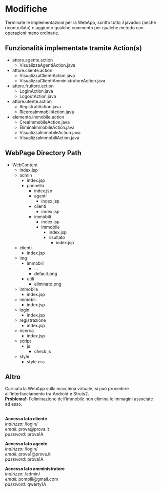 <h1>Modifiche</h1>
Terminate le implementazioni per la WebApp, scritto tutto il javadoc (anche ricontrollato) e aggiunto qualche commento per qualche metodo con operazioni meno ordinarie.

<h2>Funzionalità implementate tramite Action(s)</h2>
<ul>
  <li>attore.agente.action
    <ul>
      <li>VisualizzaAgentiAction.java</li>
    </ul>
  </li>
  <li>attore.cliente.action
    <ul>
      <li>VisualizzaClientiAction.java</li>
      <li>VisualizzaClientiAmministratoreAction.java</li>
    </ul>
  </li>
  <li>attore.fruitore.action
    <ul>
      <li>LoginAction.java</li>
      <li>LogoutAction.java</li>
    </ul>
  </li>
  <li>attore.utente.action
    <ul>
      <li>RegistratiAction.java</li>
      <li>RicercaImmobiliAction.java</li>
    </ul>
  </li>
  <li>elemento.immobile.action
    <ul>
      <li>CreaImmobileAction.java</li>
      <li>EliminaImmobileAction.java</li>
      <li>VisualizzaImmobileAction.java</li>
      <li>VisualizzaImmobiliAction.java</li>
    </ul>
  </li>
</ul>

<h2>WebPage Directory Path</h2>
<ul>
  <li>WebContent
    <ul>
      <li>index.jsp</li>
      <li>admin
        <ul>
          <li>index.jsp</li>
          <li>pannello
            <ul>
              <li>index.jsp</li>
              <li>agenti
                <ul>
                  <li>index.jsp</li>
                </ul>
              </li>
              <li>clienti
                <ul>
                  <li>index.jsp</li>
                </ul>
              </li>
              <li>immobili
                <ul>
                  <li>index.jsp</li>
                  <li>immobile
                    <ul>
                      <li>index.jsp</li>
                      <li>risultato
                        <ul>
                          <li>index.jsp</li>
                        </ul>
                      </li>
                    </ul>
                  </li>
                </ul>
              </li>
            </ul>
          </li>
        </ul>
      </li>
      <li>clienti
        <ul>
          <li>index.jsp</li>
        </ul>
      </li>
      <li>img
        <ul>
          <li>immobili
            <ul>
              <li>...</li>
              <li>default.png</li>
            </ul>
          </li>
          <li>utili
            <ul>
              <li>eliminato.png</li>
            </ul>
          </li>
        </ul>
      </li>
      <li>immobile
        <ul>
          <li>index.jsp</li>
        </ul>
      </li>
      <li>immobili
        <ul>
          <li>index.jsp</li>
        </ul>
      </li>
      <li>login
        <ul>
          <li>index.jsp</li>
        </ul>
      </li>
      <li>registrazione
        <ul>
          <li>index.jsp</li>
        </ul>
      </li>
      <li>ricerca
        <ul>
          <li>index.jsp</li>
        </ul>
      </li>
      <li>script
        <ul>
          <li>js
            <ul>
              <li>check.js</li>
            </ul>
          </li>
        </ul>
      </li>
      <li>style
        <ul>
          <li>style.css</li>
        </ul>
      </li>
    </ul>
  </li>
</ul>
      

<h2>Altro</h2>
Caricata la WebApp sulla macchina virtuale, si può procedere all'interfacciamento tra Android e Struts2.<br>
<b>Problema!:</b> l'eliminazione dell'immobile non elimina le immagini associate ad esso.<br><br>
<p>
  <b>Accesso lato cliente</b><br>
    <em>indirizzo:</em> /login/<br>
    <em>email:</em> prova@prova.it<br>
    <em>password:</em> prova1A
</p>
<p>
  <b>Accesso lato agente</b><br>
    <em>indirizzo:</em> /login/<br>
    <em>email:</em> prova1@prova.it<br>
    <em>password:</em> prova1A
</p>
<p>
  <b>Accesso lato amministratore</b><br>
    <em>indirizzo:</em> /admin/<br>
    <em>email:</em> pompili@gmail.com</br>
    <em>password:</em> qwerty1A
</p>

